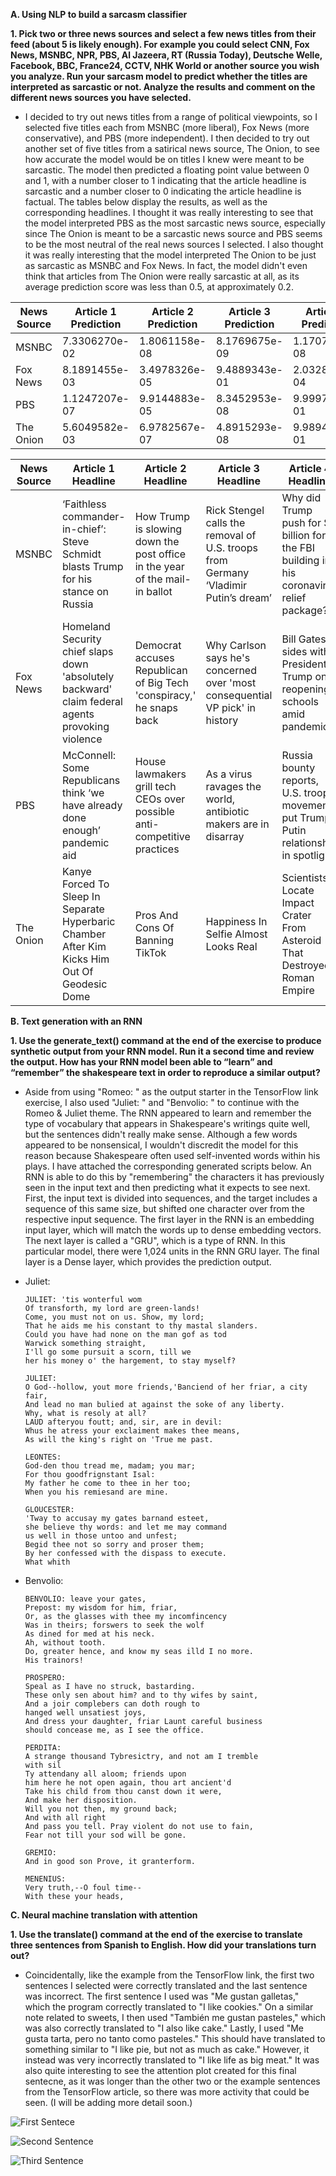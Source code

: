**A. Using NLP to build a sarcasm classifier**
  
  **1. Pick two or three news sources and select a few news titles from their feed (about 5 is likely enough).  For example you could select CNN, Fox News, MSNBC, NPR, PBS, Al Jazeera, RT (Russia Today), Deutsche Welle, Facebook, BBC, France24, CCTV, NHK World or another source you wish you analyze.  Run your sarcasm model to predict whether the titles are interpreted as sarcastic or not.  Analyze the results and comment on the different news sources you have selected.**
  
* I decided to try out news titles from a range of political viewpoints, so I selected five titles each from MSNBC (more liberal), Fox News (more conservative), and PBS (more independent).  I then decided to try out another set of five titles from a satirical news source, The Onion, to see how accurate the model would be on titles I knew were meant to be sarcastic.  The model then predicted a floating point value between 0 and 1, with a number closer to 1 indicating that the article headline is sarcastic and a number closer to 0 indicating the article headline is factual.  The tables below display the results, as well as the corresponding headlines.  I thought it was really interesting to see that the model interpreted PBS as the most sarcastic news source, especially since The Onion is meant to be a sarcastic news source and PBS seems to be the most neutral of the real news sources I selected.  I also thought it was really interesting that the model interpreted The Onion to be just as sarcastic as MSNBC and Fox News.  In fact, the model didn't even think that articles from The Onion were really sarcastic at all, as its average prediction score was less than 0.5, at approximately 0.2.

| News Source | Article 1 Prediction | Article 2 Prediction | Article 3 Prediction | Article 4 Prediction | Article 5 Prediction | Average Prediction |
|-------------|----------------------|----------------------|----------------------|----------------------|----------------------|--------------------|
| MSNBC       | 7.3306270e-02        | 1.8061158e-08        | 8.1769675e-09        | 1.1707650e-08        | 9.9954504e-01        | ~0.2               |
| Fox News    | 8.1891455e-03        | 3.4978326e-05        | 9.4889343e-01        | 2.0328040e-04        | 2.0152463e-06        | ~0.2               |
| PBS         | 1.1247207e-07        | 9.9144883e-05        | 8.3452953e-08        | 9.9997294e-01        | 9.9573344e-01        | ~0.4               |
| The Onion   | 5.6049582e-03        | 6.9782567e-07        | 4.8915293e-08        | 9.9894577e-01        | 1.4838601e-04        | ~0.2               |


| News Source | Article 1 Headline                                                                                | Article 2 Headline                                                           | Article 3 Headline                                                                   | Article 4 Headline                                                                         | Article 5 Headline                                                                                              |
|-------------|---------------------------------------------------------------------------------------------------|------------------------------------------------------------------------------|--------------------------------------------------------------------------------------|--------------------------------------------------------------------------------------------|-----------------------------------------------------------------------------------------------------------------|
| MSNBC       | ‘Faithless commander-in-chief’: Steve Schmidt blasts  Trump for his stance on Russia              | How Trump is slowing down the post office  in the year of the mail-in ballot | Rick Stengel calls the removal of U.S. troops  from Germany ‘Vladimir Putin’s dream’ | Why did Trump push for $2 billion for the FBI building  in his coronavirus relief package? | Ron Johnson, head of Sen. oversight committee, benefited  financially from policies he backed, claims new group |
| Fox News    | Homeland Security chief slaps down 'absolutely  backward' claim federal agents provoking violence | Democrat accuses Republican of Big Tech  'conspiracy,' he snaps back         | Why Carlson says he's concerned over  'most consequential VP pick' in history        | Bill Gates sides with President Trump  on reopening schools amid pandemic                  | Colorado restaurant owners who defied lockdown close  their doors, cite 'disheartening' restrictions            |
| PBS         | McConnell: Some Republicans think ‘we have  already done enough’ pandemic aid                     | House lawmakers grill tech CEOs over  possible anti-competitive practices    | As a virus ravages the world, antibiotic  makers are in disarray                     | Russia bounty reports, U.S. troop movements put  Trump-Putin relationship in spotlight     | Is U.S. regulatory framework capable of reining in  big tech companies?                                         |
| The Onion   | Kanye Forced To Sleep In Separate Hyperbaric Chamber  After Kim Kicks Him Out Of Geodesic Dome    | Pros And Cons Of Banning TikTok                                              | Happiness In Selfie Almost Looks Real                                                | Scientists Locate Impact Crater From Asteroid  That Destroyed Roman Empire                 | L.A. Designates Open-Air Dining Areas Along  101 Freeway Media                                                  |
  
  
  
**B. Text generation with an RNN**

  **1. Use the generate_text() command at the end of the exercise to produce synthetic output from your RNN model.  Run it a second time and review the output.  How has your RNN model been able to “learn” and “remember” the shakespeare text in order to reproduce a similar output?**
  
*  Aside from using "Romeo: " as the output starter in the TensorFlow link exercise, I also used "Juliet: " and "Benvolio: " to continue with the Romeo & Juliet theme.  The RNN appeared to learn and remember the type of vocabulary that appears in Shakespeare's writings quite well, but the sentences didn't really make sense.  Although a few words appeared to be nonsensical, I wouldn't discredit the model for this reason because Shakespeare often used self-invented words within his plays.  I have attached the corresponding generated scripts below.  An RNN is able to do this by "remembering" the characters it has previously seen in the input text and then predicting what it expects to see next.  First, the input text is divided into sequences, and the target includes a sequence of this same size, but shifted one character over from the respective input sequence.  The first layer in the RNN is an embedding input layer, which will match the words up to dense embedding vectors.  The next layer is called a "GRU", which is a type of RNN.  In this particular model, there were 1,024 units in the RNN GRU layer.  The final layer is a Dense layer, which provides the prediction output.

* Juliet: 

      JULIET: 'tis wonterful wom
      Of transforth, my lord are green-lands!
      Come, you must not on us. Show, my lord;
      That he aids me his constant to thy mastal slanders.
      Could you have had none on the man gof as tod
      Warwick something straight,
      I'll go some pursuit a scorn, till we
      her his money o' the hargement, to stay myself?

      JULIET:
      O God--hollow, yout more friends,'Banciend of her friar, a city fair,
      And lead no man bulied at against the soke of any liberty.
      Why, what is resoly at all?
      LAUD afteryou foutt; and, sir, are in devil:
      Whus he atress your exclaiment makes thee means,
      As will the king's right on 'True me past.

      LEONTES:
      God-den thou tread me, madam; you mar;
      For thou goodfrignstant Isal:
      My father he come to thee in her too;
      When you his remiesand are mine.

      GLOUCESTER:
      'Tway to accusay my gates barnand esteet,
      she believe thy words: and let me may command
      us well in those untoo and unfest;
      Begid thee not so sorry and proser them;
      By her confessed with the dispass to execute.
      What whith 


* Benvolio:

      BENVOLIO: leave your gates,
      Prepost: my wisdom for him, friar,
      Or, as the glasses with thee my incomfincency
      Was in theirs; forswers to seek the wolf
      As dined for med at his neck.
      Ah, without tooth.
      Do, greater hence, and know my seas illd I no more.
      His trainors!

      PROSPERO:
      Speal as I have no struck, bastarding.
      These only sen about him? and to thy wifes by saint,
      And a joir complebers can doth rough to
      hanged well unsatiest joys,
      And dress your daughter, friar Launt careful business
      should concease me, as I see the office.

      PERDITA:
      A strange thousand Tybresictry, and not am I tremble
      with sil
      Ty attendany all aloom; friends upon
      him here he not open again, thou art ancient'd
      Take his child from thou canst down it were,
      And make her disposition.
      Will you not then, my ground back;
      And with all right
      And pass you tell. Pray violent do not use to fain,
      Fear not till your sod will be gone.

      GREMIO:
      And in good son Prove, it granterform.

      MENENIUS:
      Very truth,--O foul time--
      With these your heads, 
  
  
  
**C. Neural machine translation with attention**

  **1. Use the translate() command at the end of the exercise to translate three sentences from Spanish to English.  How did your translations turn out?**
  
* Coincidentally, like the example from the TensorFlow link, the first two sentences I selected were correctly translated and the last sentence was incorrect.  The first sentence I used was "Me gustan galletas," which the program correctly translated to "I like cookies."  On a similar note related to sweets, I then used "También me gustan pasteles," which was also correctly translated to "I also like cake."  Lastly, I used "Me gusta tarta, pero no tanto como pasteles."  This should have translated to something similar to "I like pie, but not as much as cake."  However, it instead was very incorrectly translated to "I like life as big meat."  It was also quite interesting to see the attention plot created for this final sentecne, as it was longer than the other two or the example sentences from the TensorFlow article, so there was more activity that could be seen. (I will be adding more detail soon.)  

![First Sentece](CookieAttention.png)

![Second Sentence](CakeAttention.png)

![Third Sentence](PieAttention.png)
